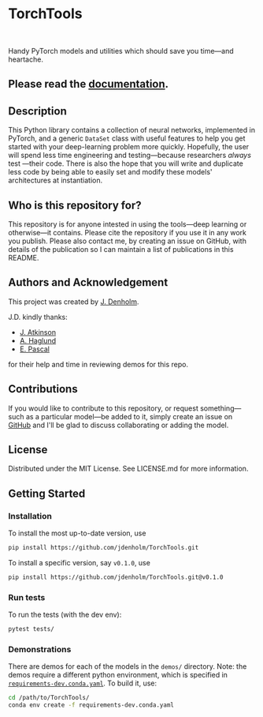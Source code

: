 # TorchTools
<p align="left">
  <a href="https://github.com/jdenholm/TorchTools/releases/"><img alt="" src="https://img.shields.io/github/v/release/jdenholm/TorchTools" /></a>
  <a href="https://github.com/jdenholm/TorchTools/blob/dev/LICENSE.md"><img alt="" src="https://img.shields.io/github/license/jdenholm/TorchTools" /></a>
  <a href=""><img alt="" src="" /></a>
</p>

Handy PyTorch models and utilities which should save you time—and heartache.

## Please **read the** [**documentation**](https://jdenholm.github.io/TorchTools/).





## Description
This Python library contains a collection of neural networks, implemented in PyTorch, and a generic ``DataSet`` class with useful features to help you get started with your deep-learning problem more quickly. Hopefully, the user will spend less time engineering and testing—because researchers *always* test —their code. There is also the hope that you will write and duplicate less code by being able to easily set and modify these models' architectures at instantiation.


## Who is this repository for?
This repository is for anyone intested in using the tools—deep learning or otherwise—it contains. Please cite the repository if you use it in any work you publish. Please also contact me, by creating an issue on GitHub, with details of the publication so I can maintain a list of publications in this README.

## Authors and Acknowledgement
This project was created by [J. Denholm](https://github.com/jdenholm).

J.D. kindly thanks:
- [J. Atkinson](https://github.com/jatkinson1000)
- [A. Haglund](https://github.com/ah3918)
- [E. Pascal](https://github.com/elena-pascal)

for their help and time in reviewing demos for this repo.

## Contributions
If you would like to contribute to this repository, or request something—such as a particular model—be added to it, simply create an issue on [GitHub](https://github.com/jdenholm/TorchTools) and I'll be glad to discuss collaborating or adding the model.

## License
Distributed under the MIT License. See LICENSE.md for more information.


## Getting Started


### Installation
To install the most up-to-date version, use
```bash
pip install https://github.com/jdenholm/TorchTools.git
```
To install a specific version, say ``v0.1.0``, use
```bash
pip install https://github.com/jdenholm/TorchTools.git@v0.1.0
```


### Run tests
To run the tests (with the dev env):
```bash
pytest tests/
```


### Demonstrations

There are demos for each of the models in the ``demos/`` directory. Note: the demos require a different python environment, which is specified in [``requirements-dev.conda.yaml``](requirements-dev.conda.yaml). To build it, use:

```bash
cd /path/to/TorchTools/
conda env create -f requirements-dev.conda.yaml
```